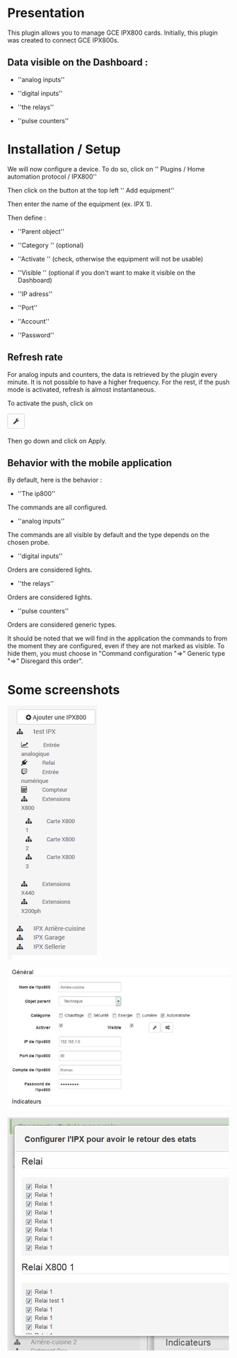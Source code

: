 Presentation 
============

This plugin allows you to manage GCE IPX800 cards.
Initially, this plugin was created to connect GCE IPX800s.

Data visible on the Dashboard : 
-----------------------------------

-   ''analog inputs''

-   ''digital inputs''

-   ''the relays''

-   ''pulse counters''

Installation / Setup 
========================

We will now configure a device. To do so, click
on '' Plugins / Home automation protocol / IPX800''

Then click on the button at the top left '' Add equipment''

Then enter the name of the equipment (ex. IPX 1).

Then define :

-   ''Parent object''

-   ''Category '' (optional)

-   ''Activate '' (check, otherwise the equipment will not be usable)

-   ''Visible '' (optional if you don't want to make it visible on
    the Dashboard)

-   ''IP adress''

-   ''Port''

-   ''Account''

-   ''Password''

Refresh rate 
-----------------------------

For analog inputs and counters, the data is
retrieved by the plugin every minute. It is not possible
to have a higher frequency. For the rest, if the push mode is
activated, refresh is almost instantaneous.

To activate the push, click on

![bouton config push](./images/bouton_config_push.jpg)

Then go down and click on Apply.

Behavior with the mobile application 
--------------------------------------

By default, here is the behavior :

-   ''The ip800''

The commands are all configured.

-   ''analog inputs''

The commands are all visible by default and the type depends on the
chosen probe.

-   ''digital inputs''

Orders are considered lights.

-   ''the relays''

Orders are considered lights.

-   ''pulse counters''

Orders are considered generic types.

It should be noted that we will find in the application the commands to
from the moment they are configured, even if they are not
marked as visible. To hide them, you must choose in
"Command configuration "⇒" Generic type "⇒" Disregard
this order".

Some screenshots 
=======================

![ipx800 screenshot1](./images/ipx800_screenshot1.jpg)

![ipx800 screenshot2](./images/ipx800_screenshot2.jpg)

![ipx800 screenshot3](./images/ipx800_screenshot3.jpg)
